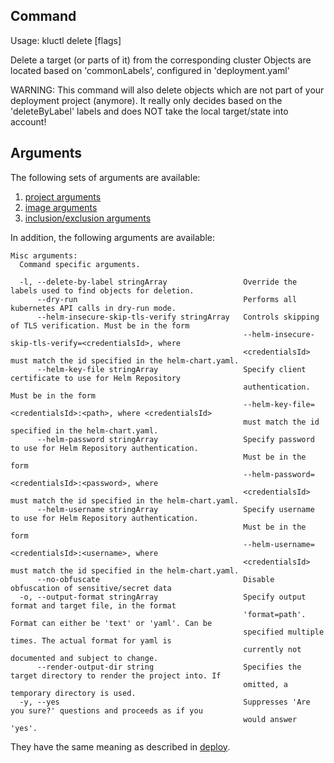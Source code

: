 <!-- This comment is uncommented when auto-synced to www-kluctl.io

---
title: "delete"
linkTitle: "delete"
weight: 10
description: >
    delete command
---
-->

## Command
<!-- BEGIN SECTION "delete" "Usage" false -->
Usage: kluctl delete [flags]

Delete a target (or parts of it) from the corresponding cluster
Objects are located based on 'commonLabels', configured in 'deployment.yaml'

WARNING: This command will also delete objects which are not part of your deployment
project (anymore). It really only decides based on the 'deleteByLabel' labels and does NOT
take the local target/state into account!

<!-- END SECTION -->

## Arguments
The following sets of arguments are available:
1. [project arguments](./common-arguments.md#project-arguments)
1. [image arguments](./common-arguments.md#image-arguments)
1. [inclusion/exclusion arguments](./common-arguments.md#inclusionexclusion-arguments)

In addition, the following arguments are available:
<!-- BEGIN SECTION "delete" "Misc arguments" true -->
```
Misc arguments:
  Command specific arguments.

  -l, --delete-by-label stringArray                 Override the labels used to find objects for deletion.
      --dry-run                                     Performs all kubernetes API calls in dry-run mode.
      --helm-insecure-skip-tls-verify stringArray   Controls skipping of TLS verification. Must be in the form
                                                    --helm-insecure-skip-tls-verify=<credentialsId>, where
                                                    <credentialsId> must match the id specified in the helm-chart.yaml.
      --helm-key-file stringArray                   Specify client certificate to use for Helm Repository
                                                    authentication. Must be in the form
                                                    --helm-key-file=<credentialsId>:<path>, where <credentialsId>
                                                    must match the id specified in the helm-chart.yaml.
      --helm-password stringArray                   Specify password to use for Helm Repository authentication.
                                                    Must be in the form
                                                    --helm-password=<credentialsId>:<password>, where
                                                    <credentialsId> must match the id specified in the helm-chart.yaml.
      --helm-username stringArray                   Specify username to use for Helm Repository authentication.
                                                    Must be in the form
                                                    --helm-username=<credentialsId>:<username>, where
                                                    <credentialsId> must match the id specified in the helm-chart.yaml.
      --no-obfuscate                                Disable obfuscation of sensitive/secret data
  -o, --output-format stringArray                   Specify output format and target file, in the format
                                                    'format=path'. Format can either be 'text' or 'yaml'. Can be
                                                    specified multiple times. The actual format for yaml is
                                                    currently not documented and subject to change.
      --render-output-dir string                    Specifies the target directory to render the project into. If
                                                    omitted, a temporary directory is used.
  -y, --yes                                         Suppresses 'Are you sure?' questions and proceeds as if you
                                                    would answer 'yes'.

```
<!-- END SECTION -->

They have the same meaning as described in [deploy](./deploy.md).
